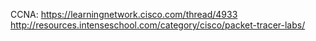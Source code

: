 CCNA:
https://learningnetwork.cisco.com/thread/4933
http://resources.intenseschool.com/category/cisco/packet-tracer-labs/
